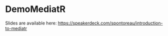 # DemoMediatR

Slides are available here: https://speakerdeck.com/spontoreau/introduction-to-mediatr
